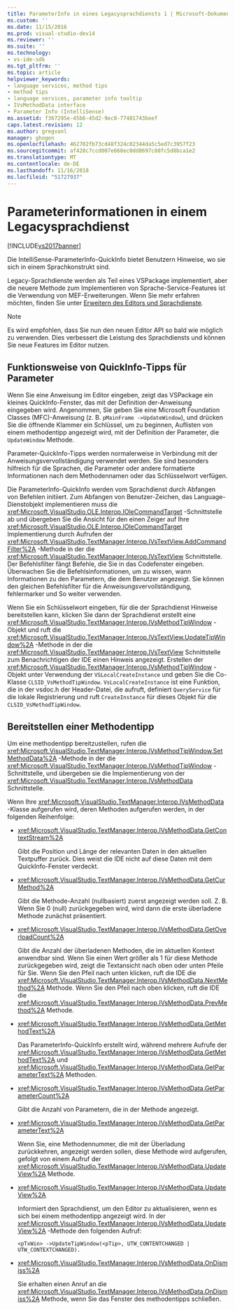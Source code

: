 ```yaml
---
title: ParameterInfo in eines Legacysprachdiensts 1 | Microsoft-Dokumentation
ms.custom: ''
ms.date: 11/15/2016
ms.prod: visual-studio-dev14
ms.reviewer: ''
ms.suite: ''
ms.technology:
- vs-ide-sdk
ms.tgt_pltfrm: ''
ms.topic: article
helpviewer_keywords:
- language services, method tips
- method tips
- language services, parameter info tooltip
- IVsMethodData interface
- Parameter Info (IntelliSense)
ms.assetid: f367295e-45b6-45d2-9ec8-77481743beef
caps.latest.revision: 12
ms.author: gregvanl
manager: ghogen
ms.openlocfilehash: 462702fb73cd48f324c02344da5c5ed7c3957f23
ms.sourcegitcommit: af428c7ccd007e668ec0dd8697c88fc5d8bca1e2
ms.translationtype: MT
ms.contentlocale: de-DE
ms.lasthandoff: 11/16/2018
ms.locfileid: "51727937"
---
```

# <a name="parameter-info-in-a-legacy-language-service"></a>Parameterinformationen in einem Legacysprachdienst
[!INCLUDE[vs2017banner](../../includes/vs2017banner.md)]

Die IntelliSense-ParameterInfo-QuickInfo bietet Benutzern Hinweise, wo sie sich in einem Sprachkonstrukt sind.  
  
 Legacy-Sprachdienste werden als Teil eines VSPackage implementiert, aber die neuere Methode zum Implementieren von Sprache-Service-Features ist die Verwendung von MEF-Erweiterungen. Wenn Sie mehr erfahren möchten, finden Sie unter [Erweitern des Editors und Sprachdienste](../../extensibility/extending-the-editor-and-language-services.md).  
  
> [!NOTE]
>  Es wird empfohlen, dass Sie nun den neuen Editor API so bald wie möglich zu verwenden. Dies verbessert die Leistung des Sprachdiensts und können Sie neue Features im Editor nutzen.  
  
## <a name="how-parameter-info-tooltips-work"></a>Funktionsweise von QuickInfo-Tipps für Parameter  
 Wenn Sie eine Anweisung im Editor eingeben, zeigt das VSPackage ein kleines QuickInfo-Fenster, das mit der Definition der-Anweisung eingegeben wird. Angenommen, Sie geben Sie eine Microsoft Foundation Classes (MFC)-Anweisung (z. B. `pMainFrame ->UpdateWindow`), und drücken Sie die öffnende Klammer ein Schlüssel, um zu beginnen, Auflisten von einem methodentipp angezeigt wird, mit der Definition der Parameter, die `UpdateWindow` Methode.  
  
 Parameter-QuickInfo-Tipps werden normalerweise in Verbindung mit der Anweisungsvervollständigung verwendet werden. Sie sind besonders hilfreich für die Sprachen, die Parameter oder andere formatierte Informationen nach dem Methodennamen oder das Schlüsselwort verfügen.  
  
 Die ParameterInfo-QuickInfo werden vom Sprachdienst durch Abfangen von Befehlen initiiert. Zum Abfangen von Benutzer-Zeichen, das Language-Dienstobjekt implementieren muss die <xref:Microsoft.VisualStudio.OLE.Interop.IOleCommandTarget> -Schnittstelle ab und übergeben Sie die Ansicht für den einen Zeiger auf Ihre <xref:Microsoft.VisualStudio.OLE.Interop.IOleCommandTarget> Implementierung durch Aufrufen der <xref:Microsoft.VisualStudio.TextManager.Interop.IVsTextView.AddCommandFilter%2A> -Methode in der die <xref:Microsoft.VisualStudio.TextManager.Interop.IVsTextView> Schnittstelle. Der Befehlsfilter fängt Befehle, die Sie in das Codefenster eingeben. Überwachen Sie die Befehlsinformationen, um zu wissen, wann Informationen zu den Parametern, die dem Benutzer angezeigt. Sie können den gleichen Befehlsfilter für die Anweisungsvervollständigung, fehlermarker und So weiter verwenden.  
  
 Wenn Sie ein Schlüsselwort eingeben, für die der Sprachdienst Hinweise bereitstellen kann, klicken Sie dann der Sprachdienst erstellt eine <xref:Microsoft.VisualStudio.TextManager.Interop.IVsMethodTipWindow> -Objekt und ruft die <xref:Microsoft.VisualStudio.TextManager.Interop.IVsTextView.UpdateTipWindow%2A> -Methode in der die <xref:Microsoft.VisualStudio.TextManager.Interop.IVsTextView> Schnittstelle zum Benachrichtigen der IDE einen Hinweis angezeigt. Erstellen der <xref:Microsoft.VisualStudio.TextManager.Interop.IVsMethodTipWindow> -Objekt unter Verwendung der `VSLocalCreateInstance` und geben Sie die Co-Klasse `CLSID_VsMethodTipWindow`. `VsLocalCreateInstance` ist eine Funktion, die in der vsdoc.h der Header-Datei, die aufruft, definiert `QueryService` für die lokale Registrierung und ruft `CreateInstance` für dieses Objekt für die `CLSID_VsMethodTipWindow`.  
  
## <a name="providing-a-method-tip"></a>Bereitstellen einer Methodentipp  
 Um eine methodentipp bereitzustellen, rufen die <xref:Microsoft.VisualStudio.TextManager.Interop.IVsMethodTipWindow.SetMethodData%2A> -Methode in der die <xref:Microsoft.VisualStudio.TextManager.Interop.IVsMethodTipWindow> -Schnittstelle, und übergeben sie die Implementierung von der <xref:Microsoft.VisualStudio.TextManager.Interop.IVsMethodData> Schnittstelle.  
  
 Wenn Ihre <xref:Microsoft.VisualStudio.TextManager.Interop.IVsMethodData> -Klasse aufgerufen wird, deren Methoden aufgerufen werden, in der folgenden Reihenfolge:  
  
-   <xref:Microsoft.VisualStudio.TextManager.Interop.IVsMethodData.GetContextStream%2A>  
  
     Gibt die Position und Länge der relevanten Daten in den aktuellen Textpuffer zurück. Dies weist die IDE nicht auf diese Daten mit dem QuickInfo-Fenster verdeckt.  
  
-   <xref:Microsoft.VisualStudio.TextManager.Interop.IVsMethodData.GetCurMethod%2A>  
  
     Gibt die Methode-Anzahl (nullbasiert) zuerst angezeigt werden soll. Z. B. Wenn Sie 0 (null) zurückgegeben wird, wird dann die erste überladene Methode zunächst präsentiert.  
  
-   <xref:Microsoft.VisualStudio.TextManager.Interop.IVsMethodData.GetOverloadCount%2A>  
  
     Gibt die Anzahl der überladenen Methoden, die im aktuellen Kontext anwendbar sind. Wenn Sie einen Wert größer als 1 für diese Methode zurückgegeben wird, zeigt die Textansicht nach oben oder unten Pfeile für Sie. Wenn Sie den Pfeil nach unten klicken, ruft die IDE die <xref:Microsoft.VisualStudio.TextManager.Interop.IVsMethodData.NextMethod%2A> Methode. Wenn Sie den Pfeil nach oben klicken, ruft die IDE die <xref:Microsoft.VisualStudio.TextManager.Interop.IVsMethodData.PrevMethod%2A> Methode.  
  
-   <xref:Microsoft.VisualStudio.TextManager.Interop.IVsMethodData.GetMethodText%2A>  
  
     Das ParameterInfo-QuickInfo erstellt wird, während mehrere Aufrufe der <xref:Microsoft.VisualStudio.TextManager.Interop.IVsMethodData.GetMethodText%2A> und <xref:Microsoft.VisualStudio.TextManager.Interop.IVsMethodData.GetParameterText%2A> Methoden.  
  
-   <xref:Microsoft.VisualStudio.TextManager.Interop.IVsMethodData.GetParameterCount%2A>  
  
     Gibt die Anzahl von Parametern, die in der Methode angezeigt.  
  
-   <xref:Microsoft.VisualStudio.TextManager.Interop.IVsMethodData.GetParameterText%2A>  
  
     Wenn Sie, eine Methodennummer, die mit der Überladung zurückkehren, angezeigt werden sollen, diese Methode wird aufgerufen, gefolgt von einem Aufruf der <xref:Microsoft.VisualStudio.TextManager.Interop.IVsMethodData.UpdateView%2A> Methode.  
  
-   <xref:Microsoft.VisualStudio.TextManager.Interop.IVsMethodData.UpdateView%2A>  
  
     Informiert den Sprachdienst, um den Editor zu aktualisieren, wenn es sich bei einem methodentipp angezeigt wird. In der <xref:Microsoft.VisualStudio.TextManager.Interop.IVsMethodData.UpdateView%2A> -Methode den folgenden Aufruf:  
  
    ```  
    <pTxWin> ->UpdateTipWindow(<pTip>, UTW_CONTENTCHANGED | UTW_CONTEXTCHANGED).  
    ```  
  
-   <xref:Microsoft.VisualStudio.TextManager.Interop.IVsMethodData.OnDismiss%2A>  
  
     Sie erhalten einen Anruf an die <xref:Microsoft.VisualStudio.TextManager.Interop.IVsMethodData.OnDismiss%2A> Methode, wenn Sie das Fenster des methodentipps schließen.

